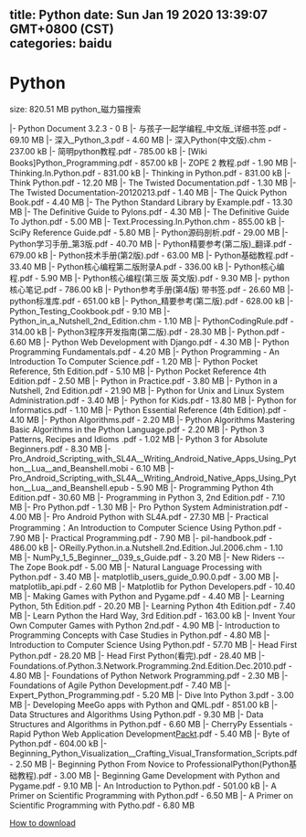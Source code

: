 
title: Python
date: Sun Jan 19 2020 13:39:07 GMT+0800 (CST)    
categories: baidu
---

# Python
size: 820.51 MB
 python_磁力猫搜索
 
|- Python Document 3.2.3 - 0 B
|- 与孩子一起学编程_中文版_详细书签.pdf - 69.10 MB
|- 深入_Python_3.pdf - 4.60 MB
|- 深入Python(中文版).chm - 237.00 kB
|- 简明python教程.pdf - 785.00 kB
|- [Wiki Books]Python_Programming.pdf - 857.00 kB
|- ZOPE 2 教程.pdf - 1.90 MB
|- Thinking.In.Python.pdf - 831.00 kB
|- Thinking in Python.pdf - 831.00 kB
|- Think Python.pdf - 12.20 MB
|- The Twisted Documentation.pdf - 1.30 MB
|- The Twisted Documentation-20120213.pdf - 1.40 MB
|- The Quick Python Book.pdf - 4.40 MB
|- The Python Standard Library by Example.pdf - 13.30 MB
|- The Definitive Guide to Pylons.pdf - 4.30 MB
|- The Definitive Guide To Jython.pdf - 5.00 MB
|- Text.Processing.In.Python.chm - 855.00 kB
|- SciPy Reference Guide.pdf - 5.80 MB
|- Python源码剖析.pdf - 29.00 MB
|- Python学习手册_第3版.pdf - 40.70 MB
|- Python精要参考(第二版)_翻译.pdf - 679.00 kB
|- Python技术手册(第2版).pdf - 63.00 MB
|- Python基础教程.pdf - 33.40 MB
|- Python核心编程第二版附录A.pdf - 336.00 kB
|- Python核心编程.pdf - 5.90 MB
|- Python核心编程(第三版 英文版).pdf - 9.30 MB
|- python核心笔记.pdf - 786.00 kB
|- Python参考手册(第4版) 带书签.pdf - 26.60 MB
|- python标准库.pdf - 651.00 kB
|- Python_精要参考(第二版).pdf - 628.00 kB
|- Python_Testing_Cookbook.pdf - 9.10 MB
|- Python_in_a_Nutshell_2nd_Edition.chm - 1.10 MB
|- PythonCodingRule.pdf - 314.00 kB
|- Python3程序开发指南(第二版).pdf - 28.30 MB
|- Python.pdf - 6.60 MB
|- Python Web Development with Django.pdf - 4.30 MB
|- Python Programming Fundamentals.pdf - 4.20 MB
|- Python Programming - An Introduction To Computer Science.pdf - 1.20 MB
|- Python Pocket Reference, 5th Edition.pdf - 5.10 MB
|- Python Pocket Reference 4th Edition.pdf - 2.50 MB
|- Python in Practice.pdf - 3.80 MB
|- Python in a Nutshell, 2nd Edition.pdf - 21.90 MB
|- Python for Unix and Linux System Administration.pdf - 3.40 MB
|- Python for Kids.pdf - 13.80 MB
|- Python for Informatics.pdf - 1.10 MB
|- Python Essential Reference (4th Edition).pdf - 4.10 MB
|- Python Algorithms.pdf - 2.20 MB
|- Python Algorithms Mastering Basic Algorithms in the Python Language.pdf - 2.20 MB
|- Python 3 Patterns, Recipes and Idioms .pdf - 1.02 MB
|- Python 3 for Absolute Beginners.pdf - 8.30 MB
|- Pro_Android_Scripting_with_SL4A__Writing_Android_Native_Apps_Using_Python__Lua__and_Beanshell.mobi - 6.10 MB
|- Pro_Android_Scripting_with_SL4A__Writing_Android_Native_Apps_Using_Python__Lua__and_Beanshell.epub - 5.90 MB
|- Programming Python 4th Edition.pdf - 30.60 MB
|- Programming in Python 3, 2nd Edition.pdf - 7.10 MB
|- Pro Python.pdf - 1.30 MB
|- Pro Python System Administration.pdf - 4.00 MB
|- Pro Android Python with SL4A.pdf - 27.30 MB
|- Practical Programming：An Introduction to Computer Science Using Python.pdf - 7.90 MB
|- Practical Programming.pdf - 7.90 MB
|- pil-handbook.pdf - 486.00 kB
|- OReilly.Python.in.a.Nutshell.2nd.Edition.Jul.2006.chm - 1.10 MB
|- NumPy_1_5_Beginner__039_s_Guide.pdf - 3.20 MB
|- New Riders -- The Zope Book.pdf - 5.00 MB
|- Natural Language Processing with Python.pdf - 3.40 MB
|- matplotlib_users_guide_0.90.0.pdf - 3.00 MB
|- matplotlib_api.pdf - 2.60 MB
|- Matplotlib for Python Developers.pdf - 10.40 MB
|- Making Games with Python and Pygame.pdf - 4.40 MB
|- Learning Python, 5th Edition.pdf - 20.20 MB
|- Learning Python 4th Edition.pdf - 7.40 MB
|- Learn Python the Hard Way, 3rd Edition.pdf - 163.00 kB
|- Invent Your Own Computer Games with Python 2nd.pdf - 4.90 MB
|- Introduction to Programming Concepts with Case Studies in Python.pdf - 4.80 MB
|- Introduction to Computer Science Using Python.pdf - 57.70 MB
|- Head First Python.pdf - 28.20 MB
|- Head First Python(看完).pdf - 28.40 MB
|- Foundations.of.Python.3.Network.Programming.2nd.Edition.Dec.2010.pdf - 4.80 MB
|- Foundations of Python Network Programming.pdf - 2.30 MB
|- Foundations of Agile Python Development.pdf - 7.40 MB
|- Expert_Python_Programming.pdf - 5.20 MB
|- Dive Into Python 3.pdf - 3.00 MB
|- Developing MeeGo apps with Python and QML.pdf - 851.00 kB
|- Data Structures and Algorithms Using Python.pdf - 9.30 MB
|- Data Structures and Algorithms in Python.pdf - 6.60 MB
|- CherryPy Essentials - Rapid Python Web Application Development[Packt](200703).pdf - 5.40 MB
|- Byte of Python.pdf - 604.00 kB
|- Beginning_Python_Visualization__Crafting_Visual_Transformation_Scripts.pdf - 2.50 MB
|- Beginning Python From Novice to ProfessionalPython(Python基础教程).pdf - 3.00 MB
|- Beginning Game Development with Python and Pygame.pdf - 9.10 MB
|- An Introduction to Python.pdf - 501.00 kB
|- A Primer on Scientific Programming with Python.pdf - 6.50 MB
|- A Primer on Scientific Programming with Pytho.pdf - 6.80 MB

[How to download](https://bpcam.bemobtrk.com/go/2ceec3aa-1ca2-46d6-b9ff-aaa5c184517c?jno=3537)